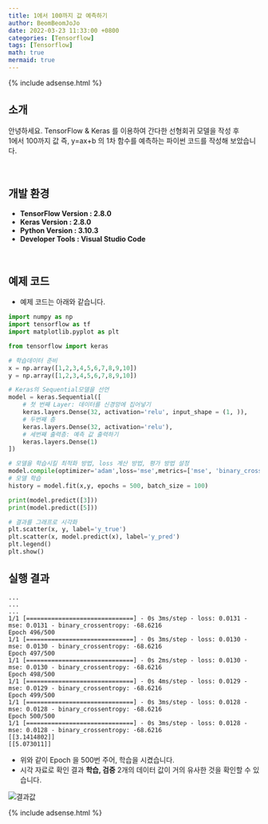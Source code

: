 ```yaml
---
title: 1에서 100까지 값 예측하기
author: BeomBeomJoJo
date: 2022-03-23 11:33:00 +0800
categories: [Tensorflow]
tags: [Tensorflow]
math: true
mermaid: true
---
```


{% include adsense.html %}

## **소개**
안녕하세요. TensorFlow & Keras 를 이용하여 간다한 선형회귀 모델을 작성 후 <br/>
1에서 100까지 값 즉, y=ax+b 의 1차 함수를 예측하는 파이썬 코드를 작성해 보았습니다. <br/>

<br/>

## **개발 환경**
* **TensorFlow Version : 2.8.0**
* **Keras Version : 2.8.0**
* **Python Version : 3.10.3**
* **Developer Tools : Visual Studio Code**

<br/>

## **예제 코드**
* 예제 코드는 아래와 같습니다.

```python
import numpy as np
import tensorflow as tf
import matplotlib.pyplot as plt

from tensorflow import keras

# 학습데이터 준비
x = np.array([1,2,3,4,5,6,7,8,9,10])
y = np.array([1,2,3,4,5,6,7,8,9,10])

# Keras의 Sequential모델을 선언
model = keras.Sequential([
    # 첫 번째 Layer: 데이터를 신경망에 집어넣기
    keras.layers.Dense(32, activation='relu', input_shape = (1, )),
    # 두번째 층 
    keras.layers.Dense(32, activation='relu'),
    # 세번째 출력층: 예측 값 출력하기
    keras.layers.Dense(1)
])

# 모델을 학습시킬 최적화 방법, loss 계산 방법, 평가 방법 설정
model.compile(optimizer='adam',loss='mse',metrics=['mse', 'binary_crossentropy'])
# 모델 학습
history = model.fit(x,y, epochs = 500, batch_size = 100)

print(model.predict([3]))
print(model.predict([5]))

# 결과를 그래프로 시각화
plt.scatter(x, y, label='y_true')
plt.scatter(x, model.predict(x), label='y_pred')
plt.legend()
plt.show()
```

## **실행 결과**
```
...
...
...
1/1 [==============================] - 0s 3ms/step - loss: 0.0131 - mse: 0.0131 - binary_crossentropy: -68.6216
Epoch 496/500
1/1 [==============================] - 0s 3ms/step - loss: 0.0130 - mse: 0.0130 - binary_crossentropy: -68.6216
Epoch 497/500
1/1 [==============================] - 0s 2ms/step - loss: 0.0130 - mse: 0.0130 - binary_crossentropy: -68.6216
Epoch 498/500
1/1 [==============================] - 0s 4ms/step - loss: 0.0129 - mse: 0.0129 - binary_crossentropy: -68.6216
Epoch 499/500
1/1 [==============================] - 0s 3ms/step - loss: 0.0128 - mse: 0.0128 - binary_crossentropy: -68.6216
Epoch 500/500
1/1 [==============================] - 0s 3ms/step - loss: 0.0128 - mse: 0.0128 - binary_crossentropy: -68.6216
[[3.1414802]]
[[5.073011]]
```
* 위와 같이 Epoch 을 500번 주어, 학습을 시켰습니다.
* 시각 자료로 확인 결과 **학습, 검증** 2개의 데이터 값이 거의 유사한 것을 확인할 수 있습니다.

![결과값](https://user-images.githubusercontent.com/22911504/159668477-37de1db2-7f84-4d18-ac52-3648ed989aa9.png)

{% include adsense.html %}